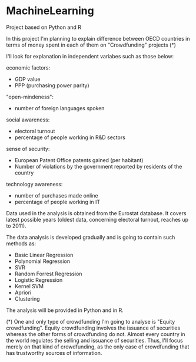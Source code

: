 # MachineLearning
Project based on Python and R

In this project I'm planning to explain difference between OECD countries in terms of money spent in each of them on "Crowdfunding" projects (*)

I'll look for explanation in independent variabes such as those below:

economic factors:
- GDP value
- PPP (purchasing power parity)

"open-mindeness":
- number of foreign languages spoken

social awareness:
- electoral turnout
- percentage of people working in R&D sectors

sense of security:
- European Patent Office patents gained (per habitant)
- Number of violations by the government reported by residents of the country

technology awareness:
- number of purchases made online
- percentage of people working in IT

Data used in the analysis is obtained from the Eurostat database. It covers latest possible years (oldest data, concerning electoral turnout, reaches up to 2011).

The data analysis is developed gradually and is going to contain such methods as:

- Basic Linear Regression
- Polynomial Regression
- SVR
- Random Forrest Regression
- Logistic Regression
- Kernel SVM
- Apriori
- Clustering

The analysis will be provided in Python and in R.

(*) One and only type of crowdfunding I'm going to analyse is "Equity crowdfunding". Equity crowdfunding involves the issuance of securities whereas the other forms of crowdfunding do not. Almost every country in the world regulates the selling and issuance of securities. Thus, I'll focus merely on that kind of crowdfunding, as the only case of crowdfunding that has trustworthy sources of information.